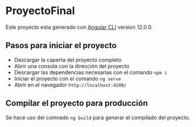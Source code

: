 # ProyectoFinal

Este proyecto esta generado con [Angular CLI](https://github.com/angular/angular-cli) version 12.0.0.

## Pasos para iniciar el proyecto

* Descargar la caperta del proyecto completo
* Abrir una consola con la dirección del proyecto
* Descargar las dependencias necesarias con el comando `npm i`
* Iniciar el proyecto con el comando `ng serve`
* Abrir en el navegador `http://localhost:4200/`

## Compilar el proyecto para producción

Se hace uso del comnado `ng build` para generar el compilado del proyecto.
